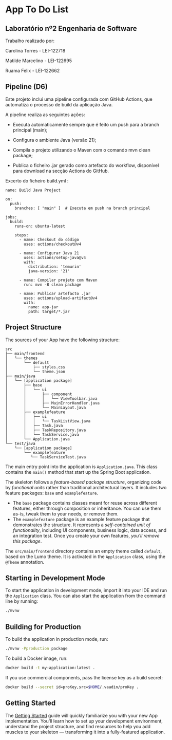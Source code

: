 # App To Do List

## Laboratório nº2 Engenharia de Software

Trabalho realizado por:

Carolina Torres - LEI-122718

Matilde Marcelino - LEI-122695

Ruama Felix - LEI-122662

## Pipeline (D6)

Este projeto inclui uma pipeline configurada com GitHub Actions, que automatiza o processo de build da aplicação Java.


A pipeline realiza as seguintes ações:

- Executa automaticamente sempre que é feito um push para a branch principal (main);

- Configura o ambiente Java (versão 21);

- Compila o projeto utilizando o Maven com o comando mvn clean package;

- Publica o ficheiro .jar gerado como artefacto do workflow, disponível para download na secção Actions do GitHub.

Excerto do ficheiro build.yml :

```
name: Build Java Project

on:
  push:
    branches: [ "main" ]  # Executa em push na branch principal

jobs:
  build:
    runs-on: ubuntu-latest

    steps:
      - name: Checkout do código
        uses: actions/checkout@v4

      - name: Configurar Java 21
        uses: actions/setup-java@v4
        with:
          distribution: 'temurin'
          java-version: '21'

      - name: Compilar projeto com Maven
        run: mvn -B clean package

      - name: Publicar artefacto .jar
        uses: actions/upload-artifact@v4
        with:
          name: app-jar
          path: target/*.jar
```
## Project Structure

The sources of your App have the following structure:

```
src
├── main/frontend
│   └── themes
│       └── default
│           ├── styles.css
│           └── theme.json
├── main/java
│   └── [application package]
│       ├── base
│       │   └── ui
│       │       ├── component
│       │       │   └── ViewToolbar.java
│       │       ├── MainErrorHandler.java
│       │       └── MainLayout.java
│       ├── examplefeature
│       │   ├── ui
│       │   │   └── TaskListView.java
│       │   ├── Task.java
│       │   ├── TaskRepository.java
│       │   └── TaskService.java                
│       └── Application.java       
└── test/java
    └── [application package]
        └── examplefeature
           └── TaskServiceTest.java                 
```

The main entry point into the application is `Application.java`. This class contains the `main()` method that start up 
the Spring Boot application.

The skeleton follows a *feature-based package structure*, organizing code by *functional units* rather than traditional 
architectural layers. It includes two feature packages: `base` and `examplefeature`.

* The `base` package contains classes meant for reuse across different features, either through composition or 
  inheritance. You can use them as-is, tweak them to your needs, or remove them.
* The `examplefeature` package is an example feature package that demonstrates the structure. It represents a 
  *self-contained unit of functionality*, including UI components, business logic, data access, and an integration test.
  Once you create your own features, *you'll remove this package*.

The `src/main/frontend` directory contains an empty theme called `default`, based on the Lumo theme. It is activated in
the `Application` class, using the `@Theme` annotation.

## Starting in Development Mode

To start the application in development mode, import it into your IDE and run the `Application` class. 
You can also start the application from the command line by running: 

```bash
./mvnw
```

## Building for Production

To build the application in production mode, run:

```bash
./mvnw -Pproduction package
```

To build a Docker image, run:

```bash
docker build -t my-application:latest .
```

If you use commercial components, pass the license key as a build secret:

```bash
docker build --secret id=proKey,src=$HOME/.vaadin/proKey .
```

## Getting Started

The [Getting Started](https://vaadin.com/docs/latest/getting-started) guide will quickly familiarize you with your new
App implementation. You'll learn how to set up your development environment, understand the project 
structure, and find resources to help you add muscles to your skeleton — transforming it into a fully-featured 
application.
